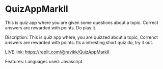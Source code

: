 # QuizAppMarkII
This is quiz app where you are given some questions about a topic. Correct answers are rewarded with points. Do play it.

Discription: This is quiz app where, you are quizzed about a topic, Correnct answers are rewarded with points. 
Its a intresting short quiz do, try it out.

LIVE link: https://replit.com/@ravikk/QuizAppMarkII

Features: Languages used: Javascript.
